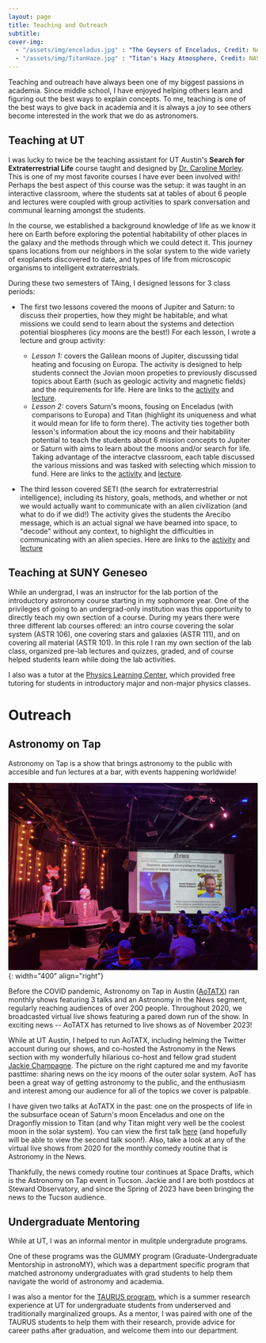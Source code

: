 ```yaml
---
layout: page
title: Teaching and Outreach
subtitle:
cover-img:
  - "/assets/img/enceladus.jpg" : "The Geysers of Enceladus, Credit: NASA/JPL-Caltech/SSI"
  - "/assets/img/TitanHaze.jpg" : "Titan's Hazy Atmosphere, Credit: NASA/JPL-Caltech/SSI"
---
```


Teaching and outreach have always been one of my biggest passions in academia. Since middle school, I have enjoyed helping others learn and figuring out the best ways to explain concepts. To me, teaching is one of the best ways to give back in academia and it is always a joy to see others become interested in the work that we do as astronomers.

## Teaching at UT

I was lucky to twice be the teaching assistant for UT Austin's **Search for Extraterrestrial Life** course taught and designed by [Dr. Caroline Morley](https://carolinemorley.com). This is one of my most favorite courses I have ever been involved with! Perhaps the best aspect of this course was the setup: it was taught in an interactive classroom, where the students sat at tables of about 6 people and lectures were coupled with group activities to spark conversation and communal learning amongst the students.

In the course, we established a background knowledge of life as we know it here on Earth before exploring the potential habitability of other places in the galaxy and the methods through which we could detect it. This journey spans locations from our neighbors in the solar system to the wide variety of exoplanets discovered to date, and types of life from microscopic organisms to intelligent extraterrestrials.

During these two semesters of TAing, I designed lessons for 3 class periods:
  + The first two lessons covered the moons of Jupiter and Saturn: to discuss their properties, how they might be habitable, and what missions we could send to learn about the systems and detection potential biospheres (icy moons are the best!) For each lesson, I wrote a lecture and group activity:
    + *Lesson 1:* covers the Galilean moons of Jupiter, discussing tidal heating and focusing on Europa. The activity is designed to help students connect the Jovian moon propeties to previously discussed topics about Earth (such as geologic activity and magnetic fields) and the requirements for life. Here are links to the [activity](/assets/pubs/jovianmoons_activity.pdf) and [lecture](/assets/pubs/jovianmoons_lecture.pdf).
    + *Lesson 2:* covers Saturn's moons, fousing on Enceladus (with comparisons to Europa) and Titan (highlight its uniqueness and what it would mean for life to form there). The activity ties together both lesson's information about the icy moons and their habitability potential to teach the students about 6 mission concepts to Jupiter or Saturn with aims to learn about the moons and/or search for life. Taking advantage of the interactve classroom, each table discussed the various missions and was tasked with selecting which mission to fund. Here are links to the [activity](/assets/pubs/jovianmissions_activity.pdf) and [lecture](/assets/pubs/jovianmissions_lecture.pdf).

  + The third lesson covered SETI (the search for extraterrestrial intelligence), including its history, goals, methods, and whether or not we would actually want to communicate with an alien civilization (and what to do if we did!) The activity gives the students the Arecibo message, which is an actual signal we have beamed into space, to "decode" without any context, to highlight the difficulties in communicating with an alien species. 
  Here are links to the [activity](/assets/pubs/setimessage_activity.pdf) and [lecture](/assets/pubs/seti_lecture.pdf)

## Teaching at SUNY Geneseo

While an undergrad, I was an instructor for the lab portion of the introductory astronomy course starting in my sophomore year. One of the privileges of going to an undergrad-only institution was this opportunity to directly teach my own section of a course. During my years there were three different lab courses offered: an intro course covering the solar system (ASTR 106), one covering stars and galaxies (ASTR 111), and on covering all material (ASTR 101). In this role I ran my own section of the lab class, organized pre-lab lectures and quizzes, graded, and of course helped students learn while doing the lab activities.

I also was a tutor at the [Physics Learning Center](https://www.geneseo.edu/~pogo/PLC/Tutors.htm), which provided free tutoring for students in introductory major and non-major physics classes.

# Outreach

## Astronomy on Tap

Astronomy on Tap is a show that brings astronomy to the public with accesible and fun lectures at a bar, with events happening worldwide!

![AoTATX News](/assets/img/aot_news.jpeg){: width="400" align="right"}

Before the COVID pandemic, Astronomy on Tap in Austin ([AoTATX](https://www.aotatx.org)) ran monthly shows featuring 3 talks and an Astronomy in the News segment, regularly reaching audiences of over 200 people. Throughout 2020, we broadcasted virtual live shows featuring a pared down run of the show. In exciting news -- AoTATX has returned to live shows as of November 2023!

While at UT Austin, I helped to run AoTATX, including helming the Twitter account during our shows, and co-hosted the Astronomy in the News section with my wonderfully hilarious co-host and fellow grad student [Jackie Champagne](http://jackiechampagne.com). The picture on the right captured me and my favorite pasttime: sharing news on the icy moons of the outer solar system. AoT has been a great way of getting astronomy to the public, and the enthusiasm and interest among our audience for all of the topics we cover is palpable.

I have given two talks at AoTATX in the past: one on the prospects of life in the subsurface ocean of Saturn's moon Enceladus and one on the Dragonfly mission to Titan (and why Titan might very well be the coolest moon in the solar system). You can view the first talk [here](https://www.youtube.com/watch?v=bVnOff4VTcU) (and hopefully will be able to view the second talk soon!). Also, take a look at any of the virtual live shows from 2020 for the monthly comedy routine that is Astronomy in the News.

Thankfully, the news comedy routine tour continues at Space Drafts, which is the Astronomy on Tap event in Tucson. Jackie and I are both postdocs at Steward Observatory, and since the Spring of 2023 have been bringing the news to the Tucson audience.

<!-- <iframe width="560" height="315" src="https://www.youtube.com/watch?v=bVnOff4VTcU"  frameborder="0"  allow="autoplay; encrypted-media" allowfullscreen></iframe> -->

## Undergraduate Mentoring

While at UT, I was an informal mentor in mulitple undergradute programs.

One of these programs was the GUMMY program (Graduate-Undergraduate Mentorship in astronoMY), which was a department specific program that matched astronomy undergraduates with grad students to help them navigate the world of astronomy and academia.

I was also a mentor for the [TAURUS program](https://sites.cns.utexas.edu/taurus/home), which is a summer research experience at UT for undergraduate students from underserved and traditionally marginalized groups. As a mentor, I was paired with one of the TAURUS students to help them with their research, provide advice for career paths after graduation, and welcome them into our department.




